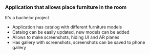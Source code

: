### Application that allows place furniture in the room
It's a bachelor project

- Application has catalog with different furniture models
- Catalog can be easily updated, new models can be added
- Allows to make screenshots, hiding UI and AR planes
- Has gallery with screenshots, screenshots can be saved to phone gallery